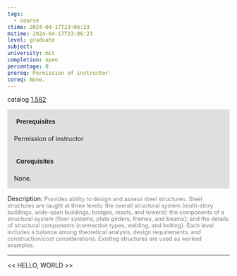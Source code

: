 ```yaml
---
tags:
  - course
ctime: 2024-04-17T23:06:23
mstime: 2024-04-17T23:06:23
level: graduate
subject: 
university: mit
completion: open
percentage: 0
prereq: Permission of instructor
coreq: None.
---
```


catalog [1.582](http://student.mit.edu/catalog/m1c.html#1.582)

<span style="display: block; padding: 15px; background-color: rgb(100, 100, 100, 0.2);"><font id="m_prereq278_0" style="display: block; font-family: Arial, sans-serif; font-weight: bold; padding: 5px">Prerequisites</font><br><span id="prereq278_0">Permission of instructor</span></span>
<span style="display: block; padding: 15px; background-color: rgb(100, 100, 100, 0.2);"><font id="m_coreq278_0" style="display: block; font-family: Arial, sans-serif; font-weight: bold; padding: 5px">Corequisites</font><br><span id="coreq278_0">None.</span></span>

<font style="">Description:</font>
<font style="color: grey; font-size: 0.8rem;">Provides ability to design and assess steel structures. Steel structures are taught at three levels: the overall structural system (multi-story buildings, wide-span buildings, bridges, masts, and towers); the components of a structural system (floor systems, plate girders, frames, and beams); and the details of structural components (connection types, welding, and bolting). Each level includes a balance among theoretical analysis, design requirements, and construction/cost considerations. Existing structures are used as worked examples.</font>



---

<< HELLO, WORLD >>
